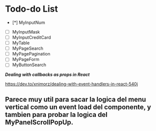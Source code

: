 # Todo-do List

- [*] MyInputNum
- [ ] MyInputMask
- [ ] MyInputCreditCard
- [ ] MyTable
- [ ] MyPageSearch
- [ ] MyPagePagination
- [ ] MyPageForm
- [ ] MyButtonSearch

***Dealing with callbacks as props in React***

https://dev.to/xnimorz/dealing-with-event-handlers-in-react-540j

Parece muy util para sacar la logica del menu vertical como un event load
del componente, y tambien para probar la logica del MyPanelScrollPopUp.
---